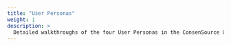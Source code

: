 ```yaml
---
title: "User Personas"
weight: 1
description: >
  Detailed walkthroughs of the four User Personas in the ConsenSource UI
---
```

